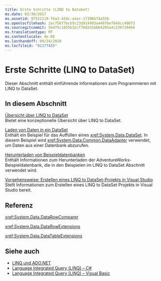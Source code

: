 ```yaml
---
title: Erste Schritte (LINQ to DataSet)
ms.date: 03/30/2017
ms.assetid: 97522119-f6a3-434c-a1ec-17396b74a556
ms.openlocfilehash: 2ac75677bcb5c23d914993a4487be7649cc49073
ms.sourcegitcommit: 5b475c1855b32cf78d2d1bbb4295e4c236f39464
ms.translationtype: MT
ms.contentlocale: de-DE
ms.lasthandoff: 09/24/2020
ms.locfileid: "91177435"
---
```

# <a name="getting-started-linq-to-dataset"></a>Erste Schritte (LINQ to DataSet)

Dieser Abschnitt enthält einführende Informationen zum Programmieren mit LINQ to DataSet.  
  
## <a name="in-this-section"></a>In diesem Abschnitt  

 [Übersicht über LINQ to DataSet](linq-to-dataset-overview.md)  
 Bietet eine konzeptionelle Übersicht über LINQ to DataSet.  
  
 [Laden von Daten in ein DataSet](loading-data-into-a-dataset.md)  
 Enthält ein Beispiel für das Auffüllen eines <xref:System.Data.DataSet>. In diesem Beispiel wird <xref:System.Data.Common.DataAdapter> verwendet, um Daten aus einer Datenbank abzurufen.  
  
 [Herunterladen von Beispieldatenbanken](downloading-sample-databases-linq-to-dataset.md)  
 Enthält Informationen zum Herunterladen der AdventureWorks-Beispieldatenbank, die in den Beispielen im LINQ to DataSet Abschnitt verwendet wird.  
  
 [Vorgehensweise: Erstellen eines LINQ to DataSet-Projekts in Visual Studio](how-to-create-a-linq-to-dataset-project-in-vs.md)  
 Stellt Informationen zum Erstellen eines LINQ to DataSet Projekts in Visual Studio bereit.  
  
## <a name="reference"></a>Referenz  

 <xref:System.Data.DataRowComparer>  
  
 <xref:System.Data.DataRowExtensions>  
  
 <xref:System.Data.DataTableExtensions>  
  
## <a name="see-also"></a>Siehe auch

- [LINQ und ADO.NET](linq-and-ado-net.md)
- [Language Integrated Query (LINQ) – C#](../../../csharp/programming-guide/concepts/linq/index.md)  
- [Language Integrated Query (LINQ) – Visual Basic](../../../visual-basic/programming-guide/concepts/linq/index.md)  

